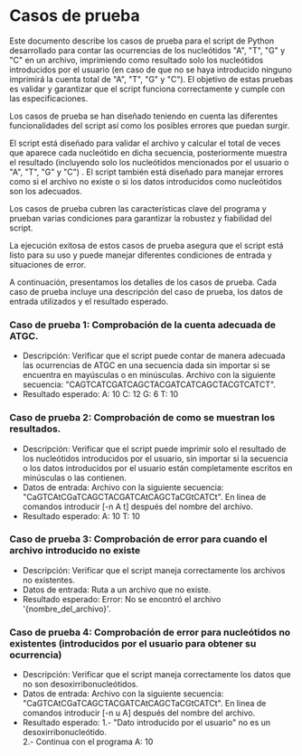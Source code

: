 # Casos de prueba 

Este documento describe los casos de prueba para el script de Python desarrollado para contar las ocurrencias de los nucleótidos "A", "T", "G" y "C" en un archivo, imprimiendo como resultado solo los nucleótidos introducidos por el usuario (en caso de que no se haya introducido ninguno imprimirá la cuenta total de "A", "T", "G" y "C"). El objetivo de estas pruebas es validar y garantizar que el script funciona correctamente y cumple con las especificaciones.

Los casos de prueba se han diseñado teniendo en cuenta las diferentes funcionalidades del script así como los posibles errores que puedan surgir.

El script está diseñado para validar el archivo y calcular el total de veces que aparece cada nucleótido en dicha secuencia, posteriormente muestra el resultado (incluyendo solo los nucleótidos mencionados por el usuario o  "A", "T", "G" y "C") . El script también está diseñado para manejar errores como si el archivo no existe o si los datos introducidos como nucleótidos son los adecuados.

Los casos de prueba cubren las características clave del programa y prueban varias condiciones para garantizar la robustez y fiabilidad del script.

La ejecución exitosa de estos casos de prueba asegura que el script está listo para su uso y puede manejar diferentes condiciones de entrada y situaciones de error.

A continuación, presentamos los detalles de los casos de prueba. Cada caso de prueba incluye una descripción del caso de prueba, los datos de entrada utilizados y el resultado esperado.
    
    
### Caso de prueba 1: Comprobación de la cuenta adecuada de ATGC.

- Descripción: Verificar que el script puede contar de manera adecuada las ocurrencias de ATGC en una secuencia dada sin importar si se encuentra en mayúsculas o en minúsculas.
		Archivo con la siguiente secuencia:
			"CAGTCATCGATCAGCTACGATCATCAGCTACGTCATCT".
- Resultado esperado: 
		A: 10 
		C: 12
		G: 6
		T: 10

### Caso de prueba 2: Comprobación de como se muestran los resultados.

- Descripción: Verificar que el script puede imprimir solo el resultado de los nucleótidos introducidos por el usuario, sin importar si la secuencia o los datos introducidos por el usuario están completamente escritos en minúsculas o las contienen.
- Datos de entrada: 
		Archivo con la siguiente secuencia:
			"CaGTCAtCGaTCAGCTACGATCAtCAGCTaCGtCATCt".
		En linea de comandos introducir [-n A t] después del nombre del archivo.
- Resultado esperado: 
		A: 10 
		T: 10


### Caso de prueba 3: Comprobación de error para cuando el archivo introducido no existe
- Descripción: Verificar que el script maneja correctamente los archivos no existentes.
- Datos de entrada: Ruta a un archivo que no existe.
- Resultado esperado: Error: No se encontró el archivo '{nombre_del_archivo}'.


### Caso de prueba 4: Comprobación de error para nucleótidos no existentes (introducidos por el usuario para obtener su ocurrencia)
- Descripción: Verificar que el script maneja correctamente los datos que no son desoxirribonucleótidos.
- Datos de entrada: 
		Archivo con la siguiente secuencia:
			"CaGTCAtCGaTCAGCTACGATCAtCAGCTaCGtCATCt".
		En linea de comandos introducir [-n u A] después del nombre del archivo.
- Resultado esperado: 
	1.- "Dato introducido por el usuario" no es un desoxirribonucleótido.    
	2.- Continua con el programa
		A: 10 